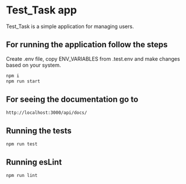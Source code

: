 # Test_Task app

Test_Task is a simple application for managing users.

## For running the application follow the steps
Create .env file, copy ENV_VARIABLES from .test.env and make changes based on your system.

```bash
npm i 
npm run start
```
## For seeing the documentation go to 

```
http://localhost:3000/api/docs/
```

## Running the tests
```
npm run test
```

## Running  esLint
```
npm run lint
```